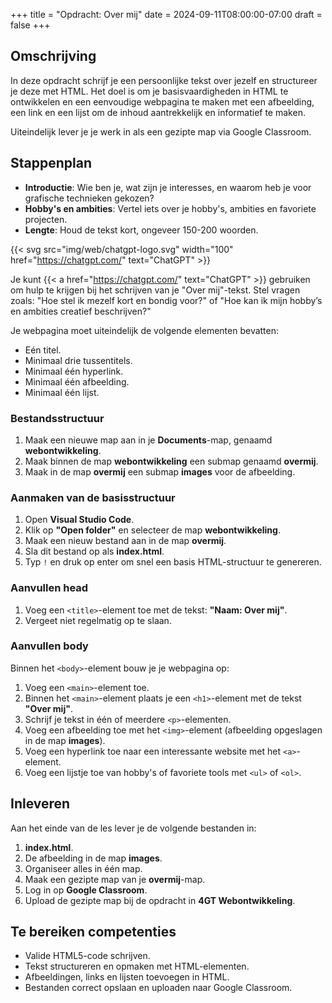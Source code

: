 +++
title = "Opdracht: Over mij"
date = 2024-09-11T08:00:00-07:00
draft = false
+++

## Omschrijving

In deze opdracht schrijf je een persoonlijke tekst over jezelf en structureer je deze met HTML. Het doel is om je basisvaardigheden in HTML te ontwikkelen en een eenvoudige webpagina te maken met een afbeelding, een link en een lijst om de inhoud aantrekkelijk en informatief te maken.

Uiteindelijk lever je je werk in als een gezipte map via Google Classroom.

## Stappenplan

- **Introductie**: Wie ben je, wat zijn je interesses, en waarom heb je voor grafische technieken gekozen?
- **Hobby's en ambities**: Vertel iets over je hobby's, ambities en favoriete projecten.
- **Lengte**: Houd de tekst kort, ongeveer 150-200 woorden.

{{< svg src="img/web/chatgpt-logo.svg" width="100" href="https://chatgpt.com/" text="ChatGPT" >}}

Je kunt {{< a href="https://chatgpt.com/" text="ChatGPT" >}} gebruiken om hulp te krijgen bij het schrijven van je "Over mij"-tekst. Stel vragen zoals: "Hoe stel ik mezelf kort en bondig voor?" of "Hoe kan ik mijn hobby’s en ambities creatief beschrijven?"

Je webpagina moet uiteindelijk de volgende elementen bevatten:
- Eén titel.
- Minimaal drie tussentitels.
- Minimaal één hyperlink.
- Minimaal één afbeelding.
- Minimaal één lijst.

### Bestandsstructuur

1. Maak een nieuwe map aan in je **Documents**-map, genaamd **webontwikkeling**.
2. Maak binnen de map **webontwikkeling** een submap genaamd **overmij**.
3. Maak in de map **overmij** een submap **images** voor de afbeelding.

### Aanmaken van de basisstructuur

1. Open **Visual Studio Code**.
2. Klik op **"Open folder"** en selecteer de map **webontwikkeling**.
3. Maak een nieuw bestand aan in de map **overmij**.
4. Sla dit bestand op als **index.html**.
5. Typ `!` en druk op enter om snel een basis HTML-structuur te genereren.

### Aanvullen head

1. Voeg een `<title>`-element toe met de tekst: **"Naam: Over mij"**.
2. Vergeet niet regelmatig op te slaan.

### Aanvullen body

Binnen het `<body>`-element bouw je je webpagina op:

1. Voeg een `<main>`-element toe.
2. Binnen het `<main>`-element plaats je een `<h1>`-element met de tekst **"Over mij"**.
3. Schrijf je tekst in één of meerdere `<p>`-elementen.
4. Voeg een afbeelding toe met het `<img>`-element (afbeelding opgeslagen in de map **images**).
5. Voeg een hyperlink toe naar een interessante website met het `<a>`-element.
6. Voeg een lijstje toe van hobby's of favoriete tools met `<ul>` of `<ol>`.

## Inleveren

Aan het einde van de les lever je de volgende bestanden in:

1. **index.html**.
2. De afbeelding in de map **images**.
3. Organiseer alles in één map.
4. Maak een gezipte map van je **overmij**-map.
5. Log in op **Google Classroom**.
6. Upload de gezipte map bij de opdracht in **4GT Webontwikkeling**.

## Te bereiken competenties

- Valide HTML5-code schrijven.
- Tekst structureren en opmaken met HTML-elementen.
- Afbeeldingen, links en lijsten toevoegen in HTML.
- Bestanden correct opslaan en uploaden naar Google Classroom.